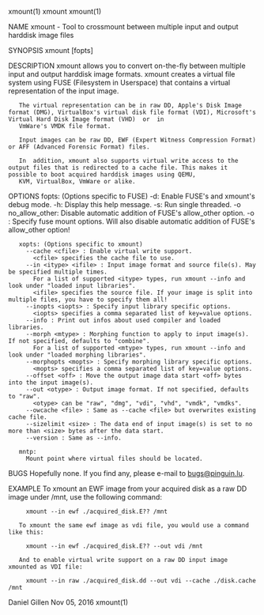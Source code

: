 xmount(1)                                                                                 xmount                                                                                 xmount(1)

NAME
       xmount - Tool to crossmount between multiple input and output harddisk image files

SYNOPSIS
       xmount [fopts] <xopts> <mntp>

DESCRIPTION
       xmount  allows  you  to convert on-the-fly between multiple input and output harddisk image formats. xmount creates a virtual file system using FUSE (Filesystem in Userspace) that
       contains a virtual representation of the input image.

       The virtual representation can be in raw DD, Apple's Disk Image format (DMG), VirtualBox's virtual disk file format (VDI), Microsoft's Virtual Hard Disk Image format (VHD)  or  in
       VmWare's VMDK file format.

       Input images can be raw DD, EWF (Expert Witness Compression Format) or AFF (Advanced Forensic Format) files.

       In  addition, xmount also supports virtual write access to the output files that is redirected to a cache file. This makes it possible to boot acquired harddisk images using QEMU,
       KVM, VirtualBox, VmWare or alike.

OPTIONS
       fopts: (Options specific to FUSE)
         -d: Enable FUSE's and xmount's debug mode.
         -h: Display this help message.
         -s: Run single threaded.
         -o no_allow_other: Disable automatic addition of FUSE's allow_other option.
         -o <fmopts> :
           Specify fuse mount options. Will also disable automatic addition of FUSE's
           allow_other option!

       xopts: (Options specific to xmount)
         --cache <cfile> : Enable virtual write support.
           <cfile> specifies the cache file to use.
         --in <itype> <ifile> : Input image format and source file(s). May be specified multiple times.
           For a list of supported <itype> types, run xmount --info and look under "loaded input libraries".
           <ifile> specifies the source file. If your image is split into multiple files, you have to specify them all!
         --inopts <iopts> : Specify input library specific options.
           <iopts> specifies a comma separated list of key=value options.
         --info : Print out infos about used compiler and loaded libraries.
         --morph <mtype> : Morphing function to apply to input image(s). If not specified, defaults to "combine".
           For a list of supported <mtype> types, run xmount --info and look under "loaded morphing libraries".
         --morphopts <mopts> : Specify morphing library specific options.
           <mopts> specifies a comma separated list of key=value options.
         --offset <off> : Move the output image data start <off> bytes into the input image(s).
         --out <otype> : Output image format. If not specified, defaults to "raw".
           <otype> can be "raw", "dmg", "vdi", "vhd", "vmdk", "vmdks".
         --owcache <file> : Same as --cache <file> but overwrites existing cache file.
         --sizelimit <size> : The data end of input image(s) is set to no more than <size> bytes after the data start.
         --version : Same as --info.

       mntp:
         Mount point where virtual files should be located.

BUGS
       Hopefully none. If you find any, please e-mail to <bugs@pinguin.lu>.

EXAMPLE
       To xmount an EWF image from your acquired disk as a raw DD image under /mnt, use the following command:

         xmount --in ewf ./acquired_disk.E?? /mnt

       To xmount the same ewf image as vdi file, you would use a command like this:

         xmount --in ewf ./acquired_disk.E?? --out vdi /mnt

       And to enable virtual write support on a raw DD input image xmounted as VDI file:

         xmount --in raw ./acquired_disk.dd --out vdi --cache ./disk.cache /mnt

Daniel Gillen                                                                          Nov 05, 2016                                                                              xmount(1)
